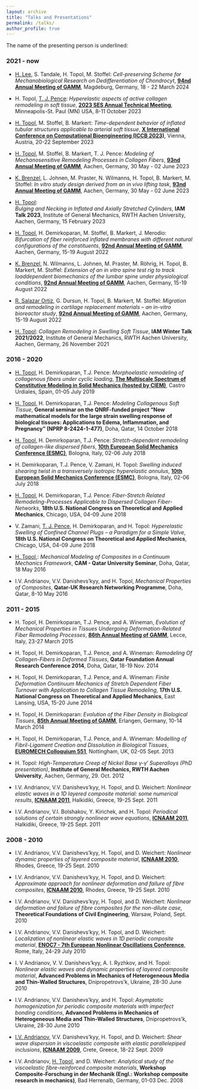 ```yaml
---
layout: archive
title: "Talks and Presentations"
permalink: /talks/
author_profile: true
---
```


The name of the presenting person is underlined:

### 2021 - now


* <ins>H. Lee</ins>, S. Tandale, H. Topol, M. Stoffel:
_Cell-preserving Scheme for Mechanobiological Research on Dedifferentiation of Chondrocyt_,
[**94nd Annual Meeting of GAMM**](https://jahrestagung.gamm-ev.de/annual-meeting-2023),
Magdeburg, Germany, 18 - 22 March 2024



* H. Topol, <ins>T. J. Pence</ins>:
_Hyperelastic aspects of active collagen remodeling in soft tissue_,
[**2023 SES Annual Technical Meeting**](https://2023ses.com/),
 Minneapolis-St. Paul (MN) USA, 8-11 October 2023


* <ins>H. Topol</ins>, M. Stoffel, B. Markert:
_Time-dependent behavior of inflated tubular structures applicable to arterial soft tissue_,
[**X International Conference on Computational Bioengineering (ICCB 2023)**](https://iccb2023.conf.tuwien.ac.at/),
Vienna, Austria, 20-22 September 2023

* <ins>H. Topol</ins>, M. Stoffel, B. Markert, T. J. Pence:
_Modeling of Mechanosensitive Remodeling Processes in Collagen Fibers_,
[**93nd Annual Meeting of GAMM**](https://jahrestagung.gamm-ev.de/annual-meeting-2023),
Aachen, Germany, 30 May - 02 June 2023

* <ins>K. Brenzel</ins>, L. Johnen, M. Praster, N. Wilmanns, H. Topol, B. Markert, M. Stoffel:
_In vitro study design derived from an in vivo lifting task_,
[**93nd Annual Meeting of GAMM**](https://jahrestagung.gamm-ev.de/annual-meeting-2023),
Aachen, Germany, 30 May - 02 June 2023

* <ins>H. Topol</ins>:<br/> 
_Bulging and Necking in Inflated and Axially Stretched Cylinders_,
**IAM Talk 2023**,
Institute of General Mechanics, RWTH Aachen University, Aachen, Germany, 15 February 2023

* <ins>H. Topol</ins>, H. Demirkoparan, M. Stoffel, B. Markert, J. Merodio:
_Bifurcation of fiber reinforced inflated membranes with different natural configurations of the constituents_,
[**92nd Annual Meeting of GAMM**](https://jahrestagung.gamm-ev.de/annual-meeting-2022/annual-meeting/),
Aachen, Germany, 15-19 August 2022

* <ins>K. Brenzel</ins>, N. Wilmanns, L. Johnen, M. Praster, M. Röhrig, H. Topol, B. Markert, M. Stoffel:
_Extension of an in vitro spine test rig to track loaddependent biomechanics of the lumbar spine under
physiological conditions_,
[**92nd Annual Meeting of GAMM**](https://jahrestagung.gamm-ev.de/annual-meeting-2022/annual-meeting/),
Aachen, Germany, 15-19 August 2022

* <ins>R. Salazar Ortiz</ins>, G. Dursun, H. Topol, B. Markert, M. Stoffel:
_Migration and remodeling in cartilage replacement materials – an in-vitro bioreactor
study_,
[**92nd Annual Meeting of GAMM**](https://jahrestagung.gamm-ev.de/annual-meeting-2022/annual-meeting/),
Aachen, Germany, 15-19 August 2022

* <ins>H. Topol</ins>:
_Collagen Remodeling in Swelling Soft Tissue_,
**IAM Winter Talk 2021/2022**,
Institute of General Mechanics, RWTH Aachen University, Aachen, Germany, 26 November 2021<br/>

### 2016 - 2020

* <ins>H. Topol</ins>, H. Demirkoparan, T.J. Pence:
_Morphoelastic remodeling of collagenous fibers under cyclic loading_,
[**The Multiscale Spectrum of Constitutive Modeling in Solid Mechanics (hosted by CIEM)**](https://bigoni.dicam.unitn.it/material/Abstract-Castro-July-2019.pdf),
Castro Urdiales, Spain, 01-05 July 2019

* <ins>H. Topol</ins>, H. Demirkoparan, T.J. Pence:
_Modeling Collagenous Soft Tissue_,
**General seminar on the QNRF-funded project “New mathematical models for the large strain swelling
response of biological tissues: Applications to Edema, Inflammation, and Pregnancy” (NPRP 8-2424-1-477)**,
Doha, Qatar, 14 October 2018

* <ins>H. Topol</ins>, H. Demirkoparan, T.J. Pence:
_Stretch-dependent remodeling of collagen-like dispersed fibers_,
**[10th European Solid Mechanics Conference (ESMC)](https://euromech.org/conferences/ESMC/ESMC10)**,
Bologna, Italy, 02-06 July 2018

* H. Demirkoparan, T.J. Pence, V. Zamani, H. Topol:
_Swelling induced shearing twist in a transversely isotropic hyperelastic annulus_,
**[10th European Solid Mechanics Conference (ESMC)](https://euromech.org/conferences/ESMC/ESMC10)**,
Bologna, Italy, 02-06 July 2018

* <ins>H. Topol</ins>, H. Demirkoparan, T.J. Pence:
_Fiber-Stretch Related Remodeling-Processes Applicable to Dispersed Collagen Fiber-Networks_,
**18th U.S. National Congress on Theoretical and Applied Mechanics**,
Chicago, USA, 04-09 June 2018

* V. Zamani, <ins>T. J. Pence</ins>, H. Demirkoparan, and H. Topol:
_Hyperelastic Swelling of Confined Channel Plugs – a Paradigm for a Simple Valve_,
**18th U.S. National Congress on Theoretical and Applied Mechanics**,
Chicago, USA, 04-09 June 2018

* <ins>H. Topol</ins>,:
_Mechanical Modeling of Composites in a Continuum Mechanics Framework_,
**CAM - Qatar University Seminar**,
Doha, Qatar, 18 May 2016

* I.V. Andrianov, V.V. Danishevs’kyy, and H. Topol,
_Mechanical Properties of Composites_,
**Qatar-UK Research Networking Programme**,
Doha, Qatar, 8-10 May 2016<br/>

### 2011 - 2015

* H. Topol, H. Demirkoparan, T.J. Pence, and A. Wineman,
_Evolution of Mechanical Properties in Tissues Undergoing Deformation-Related Fiber Remodeling Processes_,
**[86th Annual Meeting of GAMM](https://jahrestagung.gamm-ev.de/annual-meeting-2015/annual-meeting/)**,
Lecce, Italy, 23-27 March 2015

* H. Topol, H. Demirkoparan, T.J. Pence, and A. Wineman:
_Remodeling Of Collagen-Fibers in Deformed Tissues_,
**Qatar Foundation Annual Research Conference 2014**,
Doha, Qatar, 18-19 Nov. 2014

* H. Topol, H. Demirkoparan, T.J. Pence, and A. Wineman:
_Finite Deformation Continuum Mechanics of Stretch Dependent Fiber Turnover with Application to Collagen Tissue Remodeling_,
**17th U.S. National Congress on Theoretical and Applied Mechanics**,
East Lansing, USA, 15-20 June 2014

* H. Topol, H. Demirkoparan:
_Evolution of the Fiber Density in Biological Tissues_,
**[85th Annual Meeting of GAMM](https://jahrestagung.gamm-ev.de/annual-meeting-2014/annual-meeting/)**,
Erlangen, Germany, 10-14 March 2014

* H. Topol, H. Demirkoparan, T.J. Pence, and A. Wineman:
_Modelling of Fibril-Ligament Creation and Dissolution in Biological Tissues_,
**[EUROMECH Colloquium 551](https://euromech.org/colloquia/2013/551)**,
Nottingham, UK, 02-05 Sept. 2013

* H. Topol:
_High-Temperature Creep of Nickel Base γ-γ′ Superalloys (PhD presentation)_,
**Institute of General Mechanics, RWTH Aachen University**,
Aachen, Germany, 29. Oct. 2012

* I.V. Andrianov, V.V. Danishevs’kyy, H. Topol, and D. Weichert:
_Nonlinear elastic waves in a 1D layered composite material: some numerical results_,
**[ICNAAM 2011](http://history.icnaam.org/icnaam_2011/index.htm)**,
Halkidiki, Greece, 19-25 Sept. 2011

* I.V. Andrianov, V.I. Bolshakov, Y. Kirichek, and H. Topol:
_Periodical solutions of certain strongly nonlinear wave equations_,
**[ICNAAM 2011](http://history.icnaam.org/icnaam_2011/index.htm)**,
Halkidiki, Greece, 19-25 Sept. 2011<br/>

### 2008 - 2010

* I.V. Andrianov, V.V. Danishevs’kyy, H. Topol, and D. Weichert:
_Nonlinear dynamic properties of layered composite material_,
**[ICNAAM 2010](http://history.icnaam.org/icnaam_2010/index.htm)**,
Rhodes, Greece, 19-25 Sept. 2010

* I.V. Andrianov, V.V. Danishevs’kyy, H. Topol, and D. Weichert:
_Approximate approach for nonlinear deformation and failure of fibre composites_,
**[ICNAAM 2010](http://history.icnaam.org/icnaam_2010/index.htm)**,
Rhodes, Greece, 19-25 Sept. 2010

* I.V. Andrianov, V.V. Danishevs’kyy, H. Topol, and D. Weichert:
_Nonlinear deformation and failure of fibre composites for the non-dilute case_,
**Theoretical Foundations of Civil Engineering**,
Warsaw, Poland, Sept. 2010

* I.V. Andrianov, V.V. Danishevs’kyy, H. Topol, and D. Weichert:
_Localization of nonlinear elastic waves in 1D periodic composite material_,
[**ENOC7 - 7th European Nonlinear Oscillations Conference**](https://euromech.org/conferences/ENOC/ENOC7),
Rome, Italy, 24-29 July 2010

* I. V Andrianov, V. V. Danishevs’kyy, A. I. Ryzhkov, and H. Topol:
_Nonlinear elastic waves and dynamic properties of layered composite material_,
**Advanced Problems in Mechanics of Heterogeneous Media and Thin-Walled Structures**,
Dnipropetrovs’k, Ukraine, 28-30 June 2010

* I.V. Andrianov, V.V. Danishevs’kyy, and H. Topol:
_Asymptotic homogenization for periodic composite materials with imperfect bonding conditions_,
**Advanced Problems in Mechanics of Heterogeneous Media and Thin-Walled Structures**,
Dnipropetrovs’k, Ukraine, 28-30 June 2010

* <ins>I.V. Andrianov</ins>, V.V. Danishevs’kyy, H. Topol, and D. Weichert:
_Shear wave dispersion in viscoelastic composite with elastic parallelepiped inclusions_,
**[ICNAAM 2009](http://history.icnaam.org/icnaam_2009/index.htm)**,
Crete, Greece, 18-22 Sept. 2009

* I.V. Andrianov, <ins>H. Topol</ins>, and D. Weichert:
_Analytical study of the viscoelastic fibre-reinforced composite materials_,
**Workshop Composite-Forschung in der Mechanik (Engl.: Workshop composite research in mechanics)**,
Bad Herrenalb, Germany, 01-03 Dec. 2008





